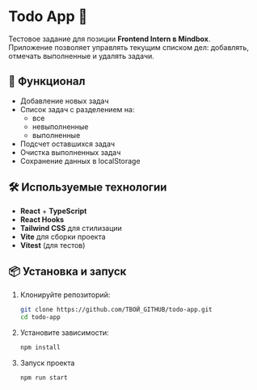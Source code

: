 # Todo App 📝  

Тестовое задание для позиции **Frontend Intern в Mindbox**.  
Приложение позволяет управлять текущим списком дел: добавлять, отмечать выполненные и удалять задачи.  

## 🚀 Функционал  

- Добавление новых задач  
- Список задач с разделением на:  
  - все  
  - невыполненные  
  - выполненные  
- Подсчет оставшихся задач  
- Очистка выполненных задач  
- Сохранение данных в localStorage  

## 🛠 Используемые технологии  

- **React** + **TypeScript**  
- **React Hooks**  
- **Tailwind CSS** для стилизации  
- **Vite** для сборки проекта  
- **Vitest** (для тестов)  

## 📦 Установка и запуск  

1. Клонируйте репозиторий:  

   ```sh
   git clone https://github.com/ТВОЙ_GITHUB/todo-app.git
   cd todo-app
2. Установите зависимости:
   ```sh
   npm install
3. Запуск проекта
   ```sh
   npm run start
